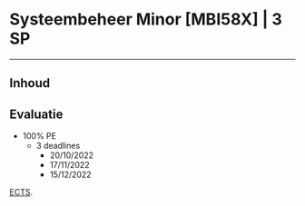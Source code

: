 # Systeembeheer Minor [MBI58X] | 3 SP
---

## Inhoud

## Evaluatie

- 100% PE
    - 3 deadlines
        - 20/10/2022
        - 17/11/2022
        - 15/12/2022


[ECTS](https://onderwijsaanbod.leuven.ucll.be/2022/syllabi/n/MBI95BN.htm#activetab=doelstellingen_idp1984160).